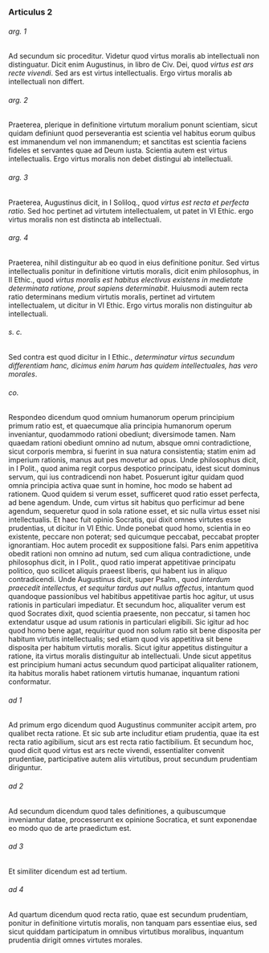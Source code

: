 ### Articulus 2

###### arg. 1
Ad secundum sic proceditur. Videtur quod virtus moralis ab intellectuali non distinguatur. Dicit enim Augustinus, in libro de Civ. Dei, quod *virtus est ars recte vivendi*. Sed ars est virtus intellectualis. Ergo virtus moralis ab intellectuali non differt.

###### arg. 2
Praeterea, plerique in definitione virtutum moralium ponunt scientiam, sicut quidam definiunt quod perseverantia est scientia vel habitus eorum quibus est immanendum vel non immanendum; et sanctitas est scientia faciens fideles et servantes quae ad Deum iusta. Scientia autem est virtus intellectualis. Ergo virtus moralis non debet distingui ab intellectuali.

###### arg. 3
Praeterea, Augustinus dicit, in I Soliloq., quod *virtus est recta et perfecta ratio*. Sed hoc pertinet ad virtutem intellectualem, ut patet in VI Ethic. ergo virtus moralis non est distincta ab intellectuali.

###### arg. 4
Praeterea, nihil distinguitur ab eo quod in eius definitione ponitur. Sed virtus intellectualis ponitur in definitione virtutis moralis, dicit enim philosophus, in II Ethic., quod *virtus moralis est habitus electivus existens in medietate determinata ratione, prout sapiens determinabit*. Huiusmodi autem recta ratio determinans medium virtutis moralis, pertinet ad virtutem intellectualem, ut dicitur in VI Ethic. Ergo virtus moralis non distinguitur ab intellectuali.

###### s. c.
Sed contra est quod dicitur in I Ethic., *determinatur virtus secundum differentiam hanc, dicimus enim harum has quidem intellectuales, has vero morales*.

###### co.
Respondeo dicendum quod omnium humanorum operum principium primum ratio est, et quaecumque alia principia humanorum operum inveniantur, quodammodo rationi obediunt; diversimode tamen. Nam quaedam rationi obediunt omnino ad nutum, absque omni contradictione, sicut corporis membra, si fuerint in sua natura consistentia; statim enim ad imperium rationis, manus aut pes movetur ad opus. Unde philosophus dicit, in I Polit., quod anima regit corpus despotico principatu, idest sicut dominus servum, qui ius contradicendi non habet. Posuerunt igitur quidam quod omnia principia activa quae sunt in homine, hoc modo se habent ad rationem. Quod quidem si verum esset, sufficeret quod ratio esset perfecta, ad bene agendum. Unde, cum virtus sit habitus quo perficimur ad bene agendum, sequeretur quod in sola ratione esset, et sic nulla virtus esset nisi intellectualis. Et haec fuit opinio Socratis, qui dixit omnes virtutes esse prudentias, ut dicitur in VI Ethic. Unde ponebat quod homo, scientia in eo existente, peccare non poterat; sed quicumque peccabat, peccabat propter ignorantiam. Hoc autem procedit ex suppositione falsi. Pars enim appetitiva obedit rationi non omnino ad nutum, sed cum aliqua contradictione, unde philosophus dicit, in I Polit., quod ratio imperat appetitivae principatu politico, quo scilicet aliquis praeest liberis, qui habent ius in aliquo contradicendi. Unde Augustinus dicit, super Psalm., quod *interdum praecedit intellectus, et sequitur tardus aut nullus affectus*, intantum quod quandoque passionibus vel habitibus appetitivae partis hoc agitur, ut usus rationis in particulari impediatur. Et secundum hoc, aliqualiter verum est quod Socrates dixit, quod scientia praesente, non peccatur, si tamen hoc extendatur usque ad usum rationis in particulari eligibili. Sic igitur ad hoc quod homo bene agat, requiritur quod non solum ratio sit bene disposita per habitum virtutis intellectualis; sed etiam quod vis appetitiva sit bene disposita per habitum virtutis moralis. Sicut igitur appetitus distinguitur a ratione, ita virtus moralis distinguitur ab intellectuali. Unde sicut appetitus est principium humani actus secundum quod participat aliqualiter rationem, ita habitus moralis habet rationem virtutis humanae, inquantum rationi conformatur.

###### ad 1
Ad primum ergo dicendum quod Augustinus communiter accipit artem, pro qualibet recta ratione. Et sic sub arte includitur etiam prudentia, quae ita est recta ratio agibilium, sicut ars est recta ratio factibilium. Et secundum hoc, quod dicit quod virtus est ars recte vivendi, essentialiter convenit prudentiae, participative autem aliis virtutibus, prout secundum prudentiam diriguntur.

###### ad 2
Ad secundum dicendum quod tales definitiones, a quibuscumque inveniantur datae, processerunt ex opinione Socratica, et sunt exponendae eo modo quo de arte praedictum est.

###### ad 3
Et similiter dicendum est ad tertium.

###### ad 4
Ad quartum dicendum quod recta ratio, quae est secundum prudentiam, ponitur in definitione virtutis moralis, non tanquam pars essentiae eius, sed sicut quiddam participatum in omnibus virtutibus moralibus, inquantum prudentia dirigit omnes virtutes morales.


